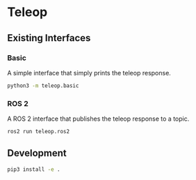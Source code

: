 # Teleop

## Existing Interfaces

### Basic

A simple interface that simply prints the teleop response.

```bash
python3 -m teleop.basic
```

### ROS 2

A ROS 2 interface that publishes the teleop response to a topic.

```bash
ros2 run teleop.ros2
```

## Development

```bash
pip3 install -e .
```